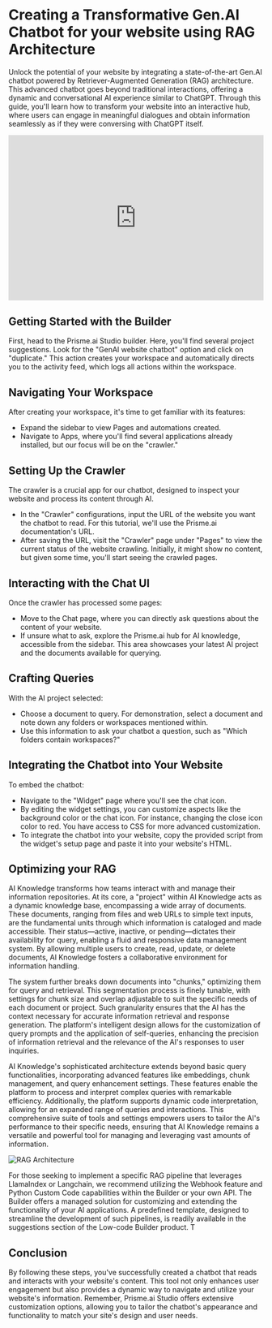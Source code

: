 # Creating a Transformative Gen.AI Chatbot for your website using RAG Architecture

Unlock the potential of your website by integrating a state-of-the-art Gen.AI chatbot powered by Retriever-Augmented Generation (RAG) architecture. This advanced chatbot goes beyond traditional interactions, offering a dynamic and conversational AI experience similar to ChatGPT. Through this guide, you'll learn how to transform your website into an interactive hub, where users can engage in meaningful dialogues and obtain information seamlessly as if they were conversing with ChatGPT itself.

<div style="position: relative; padding-bottom: 64.63195691202873%; height: 0;">
    <iframe src="https://www.loom.com/embed/39a5c713c6f4436ab30de3ad6fde4cb8?sid=e0d47a18-de28-4768-8329-018228539d2d" frameborder="0" webkitallowfullscreen mozallowfullscreen allowfullscreen style="position: absolute; top: 0; left: 0; width: 100%; height: 100%;"></iframe>
</div>

## Getting Started with the Builder

First, head to the Prisme.ai Studio builder. Here, you'll find several project suggestions. Look for the "GenAI website chatbot" option and click on "duplicate." This action creates your workspace and automatically directs you to the activity feed, which logs all actions within the workspace.

## Navigating Your Workspace

After creating your workspace, it's time to get familiar with its features:
- Expand the sidebar to view Pages and automations created.
- Navigate to  Apps, where you'll find several applications already installed, but our focus will be on the "crawler."

## Setting Up the Crawler

The crawler is a crucial app for our chatbot, designed to inspect your website and process its content through AI.
- In the "Crawler" configurations, input the URL of the website you want the chatbot to read. For this tutorial, we'll use the Prisme.ai documentation's URL.
- After saving the URL, visit the "Crawler" page under "Pages" to view the current status of the website crawling. Initially, it might show no content, but given some time, you'll start seeing the crawled pages.

## Interacting with the Chat UI

Once the crawler has processed some pages:
- Move to the Chat page, where you can directly ask questions about the content of your website.
- If unsure what to ask, explore the Prisme.ai hub for AI knowledge, accessible from the sidebar. This area showcases your latest AI project and the documents available for querying.

## Crafting Queries

With the AI project selected:
- Choose a document to query. For demonstration, select a document and note down any folders or workspaces mentioned within.
- Use this information to ask your chatbot a question, such as "Which folders contain workspaces?"

## Integrating the Chatbot into Your Website

To embed the chatbot:
- Navigate to the "Widget" page where you'll see the chat icon.
- By editing the widget settings, you can customize aspects like the background color or the chat icon. For instance, changing the close icon color to red. You have access to CSS for more advanced customization.
- To integrate the chatbot into your website, copy the provided script from the widget's setup page and paste it into your website's HTML.

## Optimizing your RAG

AI Knowledge transforms how teams interact with and manage their information repositories. At its core, a "project" within AI Knowledge acts as a dynamic knowledge base, encompassing a wide array of documents. These documents, ranging from files and web URLs to simple text inputs, are the fundamental units through which information is cataloged and made accessible. Their status—active, inactive, or pending—dictates their availability for query, enabling a fluid and responsive data management system. By allowing multiple users to create, read, update, or delete documents, AI Knowledge fosters a collaborative environment for information handling.

The system further breaks down documents into "chunks," optimizing them for query and retrieval. This segmentation process is finely tunable, with settings for chunk size and overlap adjustable to suit the specific needs of each document or project. Such granularity ensures that the AI has the context necessary for accurate information retrieval and response generation. The platform's intelligent design allows for the customization of query prompts and the application of self-queries, enhancing the precision of information retrieval and the relevance of the AI's responses to user inquiries.

AI Knowledge's sophisticated architecture extends beyond basic query functionalities, incorporating advanced features like embeddings, chunk management, and query enhancement settings. These features enable the platform to process and interpret complex queries with remarkable efficiency. Additionally, the platform supports dynamic code interpretation, allowing for an expanded range of queries and interactions. This comprehensive suite of tools and settings empowers users to tailor the AI's performance to their specific needs, ensuring that AI Knowledge remains a versatile and powerful tool for managing and leveraging vast amounts of information.

![RAG Architecture](https://prismeai-uploads-prod.oss.eu-west-0.prod-cloud-ocb.orange-business.com/wW3UZla/-PRT5DBRYcGqov5FvHnPQ.AI-Knowledge.png "RAG Architecture")

For those seeking to implement a specific RAG pipeline that leverages LlamaIndex or Langchain, we recommend utilizing the Webhook feature and Python Custom Code capabilities within the Builder or your own API. The Builder offers a managed solution for customizing and extending the functionality of your AI applications. A predefined template, designed to streamline the development of such pipelines, is readily available in the suggestions section of the Low-code Builder product. T


## Conclusion

By following these steps, you've successfully created a chatbot that reads and interacts with your website's content. This tool not only enhances user engagement but also provides a dynamic way to navigate and utilize your website's information. Remember, Prisme.ai Studio offers extensive customization options, allowing you to tailor the chatbot's appearance and functionality to match your site's design and user needs.